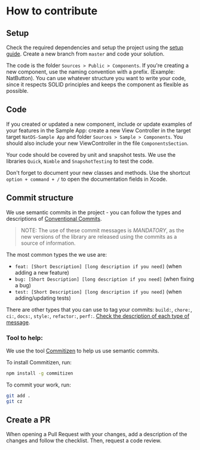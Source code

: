# How to contribute

## Setup
Check the required dependencies and setup the project using the [setup guide](docs/Setup.md). Create a new branch from `master` and code your solution.

The code is the folder `Sources > Public > Components`. If you're creating a new component, use the naming convention with a prefix. (Example: NatButton). You can use whatever structure you want to write your code, since it respects SOLID principles and keeps the component as flexible as possible.

## Code
If you created or updated a new component, include or update examples of your features in the Sample App: create a new View Controller in the target target `NatDS-Sample App` and folder `Sources > Sample > Components`. You should also include your new ViewController in the file `ComponentsSection`.

Your code should be covered by unit and snapshot tests. We use the libraries `Quick`, `Nimble` and `SnapshotTesting` to test the code.

Don't forget to document your new classes and methods. Use the shortcut `option + command + /` to open the documentation fields in Xcode.
## Commit structure
We use semantic commits in the project - you can follow the types and descriptions of [Conventional Commits](https://www.conventionalcommits.org/en/v1.0.0/). 

> NOTE: The use of these commit messages is *MANDATORY*, as the new versions of the library are released using the commits as a source of information.

The most common types the we use are:
- `feat: [Short Description] [long description if you need]` (when adding a new feature)
- `bug: [Short Description] [long description if you need]` (when fixing a bug)
- `test: [Short Description] [long description if you need]` (when adding/updating tests)

There are other types that you can use to tag your commits: `build:`, `chore:`, `ci:`, `docs:`, `style:`, `refactor:`, `perf:`. [Check the description of each type of message](https://www.conventionalcommits.org/en/v1.0.0/).

### Tool to help:
We use the tool [Commitizen](https://github.com/commitizen/cz-cli) to help us use semantic commits.

To install Commitizen, run:

```bash
npm install -g commitizen
```

To commit your work, run:

```bash
git add .
git cz
```

## Create a PR
When opening a Pull Request with your changes, add a description of the changes and follow the checklist. Then, request a code review.